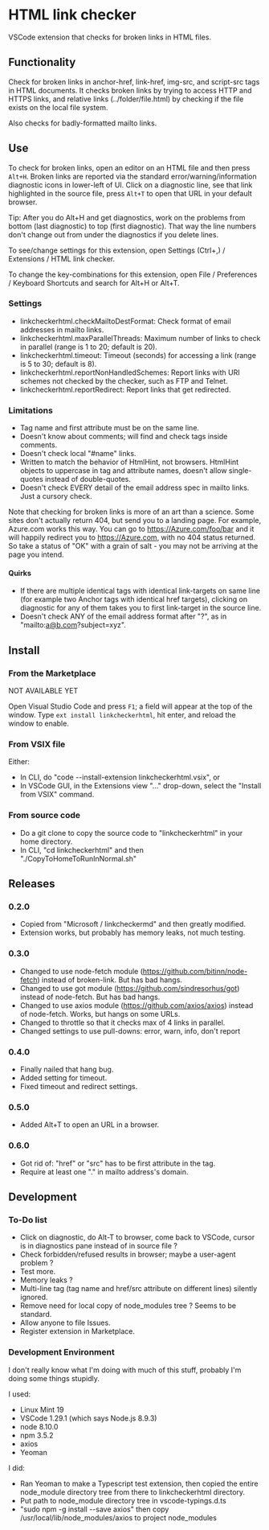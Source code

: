 # HTML link checker
VSCode extension that checks for broken links in HTML files.

## Functionality
Check for broken links in anchor-href, link-href, img-src, and script-src tags in HTML documents. It checks broken links by trying to access HTTP and HTTPS links, and relative links (../folder/file.html) by checking if the file exists on the local file system.

Also checks for badly-formatted mailto links.

## Use
To check for broken links, open an editor on an HTML file and then press `Alt+H`.  Broken links are reported via the standard error/warning/information diagnostic icons in lower-left of UI.  Click on a diagnostic line, see that link highlighted in the source file, press `Alt+T` to open that URL in your default browser.

Tip: After you do Alt+H and get diagnostics, work on the problems from bottom (last diagnostic) to top (first diagnostic).  That way the line numbers don't change out from under the diagnostics if you delete lines.

To see/change settings for this extension, open Settings (Ctrl+,) / Extensions / HTML link checker.

To change the key-combinations for this extension, open File / Preferences / Keyboard Shortcuts and search for Alt+H or Alt+T.

### Settings
* linkcheckerhtml.checkMailtoDestFormat: Check format of email addresses in mailto links.
* linkcheckerhtml.maxParallelThreads: Maximum number of links to check in parallel (range is 1 to 20; default is 20).
* linkcheckerhtml.timeout: Timeout (seconds) for accessing a link (range is 5 to 30; default is 8).
* linkcheckerhtml.reportNonHandledSchemes: Report links with URI schemes not checked by the checker, such as FTP and Telnet.
* linkcheckerhtml.reportRedirect: Report links that get redirected.

### Limitations
* Tag name and first attribute must be on the same line.
* Doesn't know about comments; will find and check tags inside comments.
* Doesn't check local "#name" links.
* Written to match the behavior of HtmlHint, not browsers.  HtmlHint objects to uppercase in tag and attribute names, doesn't allow single-quotes instead of double-quotes.
* Doesn't check EVERY detail of the email address spec in mailto links.  Just a cursory check.

Note that checking for broken links is more of an art than a science. Some sites don't actually return 404, but send you to a landing page. For example, Azure.com works this way. You can go to https://Azure.com/foo/bar and it will happily redirect you to https://Azure.com, with no 404 status returned. So take a status of "OK" with a grain of salt - you may not be arriving at the page you intend.

#### Quirks
* If there are multiple identical tags with identical link-targets on same line (for example two Anchor tags with identical href targets), clicking on diagnostic for any of them takes you to first link-target in the source line.
* Doesn't check ANY of the email address format after "?", as in "mailto:a@b.com?subject=xyz".

## Install
### From the Marketplace
NOT AVAILABLE YET

Open Visual Studio Code and press `F1`; a field will appear at the top of the window. Type `ext install linkcheckerhtml`, hit enter, and reload the window to enable.

### From VSIX file
Either:
* In CLI, do "code --install-extension linkcheckerhtml.vsix", or
* In VSCode GUI, in the Extensions view "..." drop-down, select the "Install from VSIX" command.

### From source code
* Do a git clone to copy the source code to "linkcheckerhtml" in your home directory.
* In CLI, "cd linkcheckerhtml" and then "./CopyToHomeToRunInNormal.sh"


## Releases
### 0.2.0
* Copied from "Microsoft / linkcheckermd" and then greatly modified.
* Extension works, but probably has memory leaks, not much testing.

### 0.3.0
* Changed to use node-fetch module (https://github.com/bitinn/node-fetch) instead of broken-link.  But has bad hangs.
* Changed to use got module (https://github.com/sindresorhus/got) instead of node-fetch.  But has bad hangs.
* Changed to use axios module (https://github.com/axios/axios) instead of node-fetch.  Works, but hangs on some URLs.
* Changed to throttle so that it checks max of 4 links in parallel.
* Changed settings to use pull-downs: error, warn, info, don't report

### 0.4.0
* Finally nailed that hang bug.
* Added setting for timeout.
* Fixed timeout and redirect settings.

### 0.5.0
* Added Alt+T to open an URL in a browser.

### 0.6.0
* Got rid of: "href" or "src" has to be first attribute in the tag.
* Require at least one "." in mailto address's domain.

## Development
### To-Do list
* Click on diagnostic, do Alt-T to browser, come back to VSCode, cursor is in diagnostics pane instead of in source file ?
* Check forbidden/refused results in browser; maybe a user-agent problem ?
* Test more.
* Memory leaks ?
* Multi-line tag (tag name and href/src attribute on different lines) silently ignored.
* Remove need for local copy of node_modules tree ?  Seems to be standard.
* Allow anyone to file Issues.
* Register extension in Marketplace.

### Development Environment
I don't really know what I'm doing with much of this stuff, probably I'm doing some things stupidly.

I used:
* Linux Mint 19
* VSCode 1.29.1 (which says Node.js 8.9.3)
* node 8.10.0
* npm 3.5.2
* axios
* Yeoman

I did:
* Ran Yeoman to make a Typescript test extension, then copied the entire node_module directory tree from there to linkcheckerhtml directory.
* Put path to node_module directory tree in vscode-typings.d.ts
* "sudo npm -g install --save axios" then copy /usr/local/lib/node_modules/axios to project node_modules
